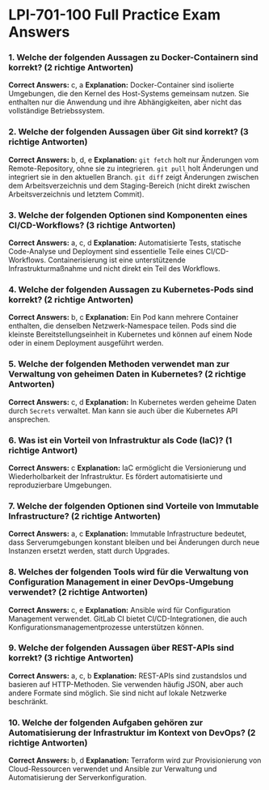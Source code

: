 # LPI-701-100 Full Practice Exam Answers

### 1. Welche der folgenden Aussagen zu Docker-Containern sind korrekt? (2 richtige Antworten)
**Correct Answers:** c, a
**Explanation:** Docker-Container sind isolierte Umgebungen, die den Kernel des Host-Systems gemeinsam nutzen. Sie enthalten nur die Anwendung und ihre Abhängigkeiten, aber nicht das vollständige Betriebssystem.

### 2. Welche der folgenden Aussagen über Git sind korrekt? (3 richtige Antworten)
**Correct Answers:** b, d, e
**Explanation:** `git fetch` holt nur Änderungen vom Remote-Repository, ohne sie zu integrieren. `git pull` holt Änderungen und integriert sie in den aktuellen Branch. `git diff` zeigt Änderungen zwischen dem Arbeitsverzeichnis und dem Staging-Bereich (nicht direkt zwischen Arbeitsverzeichnis und letztem Commit).

### 3. Welche der folgenden Optionen sind Komponenten eines CI/CD-Workflows? (3 richtige Antworten)
**Correct Answers:** a, c, d
**Explanation:** Automatisierte Tests, statische Code-Analyse und Deployment sind essentielle Teile eines CI/CD-Workflows. Containerisierung ist eine unterstützende Infrastrukturmaßnahme und nicht direkt ein Teil des Workflows.

### 4. Welche der folgenden Aussagen zu Kubernetes-Pods sind korrekt? (2 richtige Antworten)
**Correct Answers:** b, c
**Explanation:** Ein Pod kann mehrere Container enthalten, die denselben Netzwerk-Namespace teilen. Pods sind die kleinste Bereitstellungseinheit in Kubernetes und können auf einem Node oder in einem Deployment ausgeführt werden.

### 5. Welche der folgenden Methoden verwendet man zur Verwaltung von geheimen Daten in Kubernetes? (2 richtige Antworten)
**Correct Answers:** c, d
**Explanation:** In Kubernetes werden geheime Daten durch `Secrets` verwaltet. Man kann sie auch über die Kubernetes API ansprechen.

### 6. Was ist ein Vorteil von Infrastruktur als Code (IaC)? (1 richtige Antwort)
**Correct Answers:** c
**Explanation:** IaC ermöglicht die Versionierung und Wiederholbarkeit der Infrastruktur. Es fördert automatisierte und reproduzierbare Umgebungen.

### 7. Welche der folgenden Optionen sind Vorteile von Immutable Infrastructure? (2 richtige Antworten)
**Correct Answers:** a, c
**Explanation:** Immutable Infrastructure bedeutet, dass Serverumgebungen konstant bleiben und bei Änderungen durch neue Instanzen ersetzt werden, statt durch Upgrades.

### 8. Welches der folgenden Tools wird für die Verwaltung von Configuration Management in einer DevOps-Umgebung verwendet? (2 richtige Antworten)
**Correct Answers:** c, e
**Explanation:** Ansible wird für Configuration Management verwendet. GitLab CI bietet CI/CD-Integrationen, die auch Konfigurationsmanagementprozesse unterstützen können.

### 9. Welche der folgenden Aussagen über REST-APIs sind korrekt? (3 richtige Antworten)
**Correct Answers:** a, c, b
**Explanation:** REST-APIs sind zustandslos und basieren auf HTTP-Methoden. Sie verwenden häufig JSON, aber auch andere Formate sind möglich. Sie sind nicht auf lokale Netzwerke beschränkt.

### 10. Welche der folgenden Aufgaben gehören zur Automatisierung der Infrastruktur im Kontext von DevOps? (2 richtige Antworten)
**Correct Answers:** b, d
**Explanation:** Terraform wird zur Provisionierung von Cloud-Ressourcen verwendet und Ansible zur Verwaltung und Automatisierung der Serverkonfiguration.


